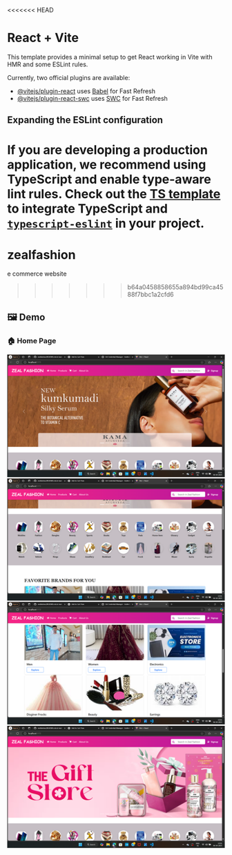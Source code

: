 <<<<<<< HEAD
# React + Vite

This template provides a minimal setup to get React working in Vite with HMR and some ESLint rules.

Currently, two official plugins are available:

- [@vitejs/plugin-react](https://github.com/vitejs/vite-plugin-react/blob/main/packages/plugin-react/README.md) uses [Babel](https://babeljs.io/) for Fast Refresh
- [@vitejs/plugin-react-swc](https://github.com/vitejs/vite-plugin-react-swc) uses [SWC](https://swc.rs/) for Fast Refresh

## Expanding the ESLint configuration

If you are developing a production application, we recommend using TypeScript and enable type-aware lint rules. Check out the [TS template](https://github.com/vitejs/vite/tree/main/packages/create-vite/template-react-ts) to integrate TypeScript and [`typescript-eslint`](https://typescript-eslint.io) in your project.
=======
# zealfashion
e commerce website
>>>>>>> b64a0458858655a894bd99ca4588f7bbc1a2cfd6
## 🖼️ Demo 
### 🏠 Home Page

![Demo1](./src/assets/Demo1.png)
![Demo3](./src/assets/Demo3.png)
![Demo2](./src/assets/Demo2.png)
![Demo4](./src/assets/Demo4.png)


